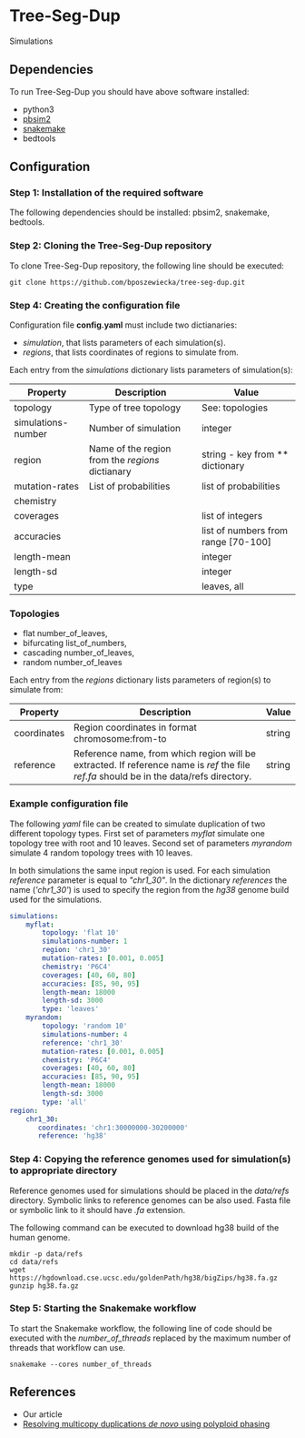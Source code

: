 # Tree-Seg-Dup

Simulations

##  Dependencies

To run Tree-Seg-Dup you should have above software installed:

* python3
* [pbsim2](https://github.com/yukiteruono/pbsim2)
* [snakemake](https://snakemake.readthedocs.io/en/stable/)
* bedtools

## Configuration

### Step 1: Installation of the required software

The following dependencies should be installed: pbsim2, snakemake, bedtools.

### Step 2: Cloning the Tree-Seg-Dup repository

To clone Tree-Seg-Dup repository, the following line should be executed:

```
git clone https://github.com/bposzewiecka/tree-seg-dup.git
```

### Step 4: Creating the configuration file

Configuration file **config.yaml** must include two dictianaries:

* *simulation*, that lists parameters of each simulation(s).
* *regions*, that lists coordinates of regions to simulate from. 

Each entry from the *simulations* dictionary lists parameters of simulation(s):

| Property | Description | Value |
|---|---|---|
| topology | Type of tree topology | See: topologies |  
| simulations-number | Number of simulation | integer |
| region | Name of the region from the *regions* dictianary | string - key from ** dictionary |
| mutation-rates | List of probabilities  | list of probabilities |
| chemistry | | |
| coverages | | list of integers |
| accuracies | | list of numbers from range [70-100] |
| length-mean | | integer |
| length-sd | | integer |
| type | | leaves, all |

### Topologies

* flat number_of_leaves,
* bifurcating list_of_numbers,
* cascading number_of_leaves,
* random number_of_leaves

Each entry from the *regions* dictionary lists parameters of region(s) to simulate from:

| Property | Description | Value |
|---|---|---|
| coordinates | Region coordinates in format chromosome:from-to | string |  
| reference | Reference name, from which region will be extracted. If reference name is *ref* the file *ref.fa* should be in the data/refs directory.  | string |


### Example configuration file

The following *yaml* file can be created to simulate duplication of two different topology types. First set of parameters *myflat* simulate
one topology tree with root and 10 leaves. Second set of parameters *myrandom* simulate 4 random topology trees with 10 leaves.

In both simulations the same input region is used. For each simulation *reference* parameter is equal to *"chr1_30"*.
In the dictionary *references* the name (*'chr1_30'*) is used to specify the region from the *hg38* genome build used for the simulations.

```yaml
simulations:
    myflat:
        topology: 'flat 10'
        simulations-number: 1
        region: 'chr1_30'
        mutation-rates: [0.001, 0.005]
        chemistry: 'P6C4'
        coverages: [40, 60, 80]
        accuracies: [85, 90, 95]
        length-mean: 18000
        length-sd: 3000
        type: 'leaves'
    myrandom:
        topology: 'random 10'
        simulations-number: 4
        reference: 'chr1_30'
        mutation-rates: [0.001, 0.005]
        chemistry: 'P6C4'
        coverages: [40, 60, 80]
        accuracies: [85, 90, 95]
        length-mean: 18000
        length-sd: 3000
        type: 'all'
region:
    chr1_30:
       coordinates: 'chr1:30000000-30200000'
       reference: 'hg38'
```

### Step 4: Copying the reference genomes used for simulation(s) to appropriate directory

Reference genomes used for simulations should be placed in the *data/refs* directory.
Symbolic links to reference genomes can be also used.
Fasta file or symbolic link to it should have *.fa* extension.

The following command can be executed to download hg38 build of the human genome.

```
mkdir -p data/refs
cd data/refs
wget https://hgdownload.cse.ucsc.edu/goldenPath/hg38/bigZips/hg38.fa.gz
gunzip hg38.fa.gz
```

### Step 5: Starting the Snakemake workflow

To start the Snakemake workflow, the following line of code should be executed with the *number_of_threads* replaced by the maximum number of threads that workflow can use.

```
snakemake --cores number_of_threads
```

## References

* Our article
* [Resolving multicopy duplications *de novo* using polyploid phasing](https://pubmed.ncbi.nlm.nih.gov/28808695/)
